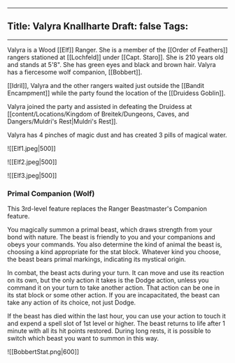 
---
Title: Valyra Knallharte
Draft: false
Tags:
  - 
---
Valyra is a Wood [[Elf]] Ranger. She is a member of the [[Order of Feathers]] rangers stationed at [[Lochfeld]] under [[Capt. Staro]]. She is 210 years old and stands at 5'8". She has green eyes and black and brown hair. Valyra has a fiercesome wolf companion, [[Bobbert]].  

[[Idril]], Valyra and the other rangers waited just outside the [[Bandit Encampment]] while the party found the location of the [[Druidess Goblin]]. 

Valyra joined the party and assisted in defeating the Druidess at [[content/Locations/Kingdom of Breitek/Dungeons, Caves, and Dangers/Muldri's Rest|Muldri's Rest]].

Valyra has 4 pinches of magic dust and has created 3 pills of magical water.

![[Elf1.jpeg|500]]

![[Elf2.jpeg|500]]

![[Elf3.jpeg|500]]

### Primal Companion (Wolf)

This 3rd-level feature replaces the Ranger Beastmaster's Companion feature.

You magically summon a primal beast, which draws strength from your bond with nature. The beast is friendly to you and your companions and obeys your commands. You also determine the kind of animal the beast is, choosing a kind appropriate for the stat block. Whatever kind you choose, the beast bears primal markings, indicating its mystical origin.

In combat, the beast acts during your turn. It can move and use its reaction on its own, but the only action it takes is the Dodge action, unless you command it on your turn to take another action. That action can be one in its stat block or some other action. If you are incapacitated, the beast can take any action of its choice, not just Dodge.

If the beast has died within the last hour, you can use your action to touch it and expend a spell slot of 1st level or higher. The beast returns to life after 1 minute with all its hit points restored. During long rests, it is possible to switch which beast you want to summon in this way.

![[BobbertStat.png|600]]